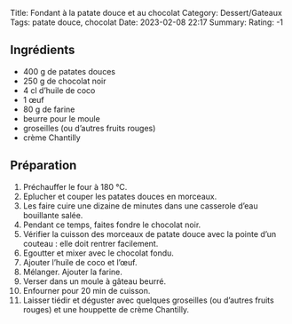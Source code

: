 Title: Fondant à la patate douce et au chocolat
Category: Dessert/Gateaux
Tags: patate douce, chocolat
Date: 2023-02-08 22:17
Summary: 
Rating: -1 

## Ingrédients

- 400 g de patates douces
- 250 g de chocolat noir
- 4 cl d’huile de coco
- 1 œuf
- 80 g de farine
- beurre pour le moule
- groseilles (ou d’autres fruits rouges)
- crème Chantilly

## Préparation

1. Préchauffer le four à 180 °C.
2. Eplucher et couper les patates douces en morceaux.
3. Les faire cuire une dizaine de minutes dans une casserole d’eau bouillante salée.
4. Pendant ce temps, faites fondre le chocolat noir.
5. Vérifier la cuisson des morceaux de patate douce avec la pointe d’un couteau : elle doit rentrer facilement.
6. Egoutter et mixer avec le chocolat fondu.
7. Ajouter l’huile de coco et l’œuf.
8. Mélanger. Ajouter la farine.
9. Verser dans un moule à gâteau beurré.
10. Enfourner pour 20 min de cuisson.
11. Laisser tiédir et déguster avec quelques groseilles (ou d’autres fruits rouges) et une houppette de crème Chantilly.
